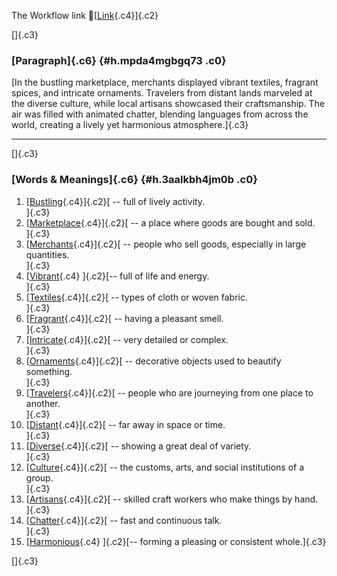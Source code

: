 The Workflow link
👏[[Link](https://www.google.com/url?q=http://www.google.com&sa=D&source=editors&ust=1758983879638938&usg=AOvVaw3m3IgedrNbeiU4Mqzg2nNI){.c4}]{.c2}

[]{.c3}

### [Paragraph]{.c6} {#h.mpda4mgbgq73 .c0}

[In the bustling marketplace, merchants displayed vibrant textiles,
fragrant spices, and intricate ornaments. Travelers from distant lands
marveled at the diverse culture, while local artisans showcased their
craftsmanship. The air was filled with animated chatter, blending
languages from across the world, creating a lively yet harmonious
atmosphere.]{.c3}

------------------------------------------------------------------------

[]{.c3}

### [Words & Meanings]{.c6} {#h.3aalkbh4jm0b .c0}

1.  [[Bustling](https://www.google.com/url?q=http://www.google.com&sa=D&source=editors&ust=1758983879639644&usg=AOvVaw3uuVLQLJ2ybIO5qcu8jtRi){.c4}]{.c2}[ --
    full of lively activity.\
    ]{.c3}
2.  [[Marketplace](https://www.google.com/url?q=http://www.google.com&sa=D&source=editors&ust=1758983879639812&usg=AOvVaw1wTCe2HyYSJafmAQdyTT-k){.c4}]{.c2}[ --
    a place where goods are bought and sold.\
    ]{.c3}
3.  [[Merchants](https://www.google.com/url?q=http://www.google.com&sa=D&source=editors&ust=1758983879639940&usg=AOvVaw1c0ysgPCTM4MODUHXNIEcG){.c4}]{.c2}[ --
    people who sell goods, especially in large quantities.\
    ]{.c3}
4.  [[Vibrant](https://www.google.com/url?q=http://www.google.com&sa=D&source=editors&ust=1758983879640073&usg=AOvVaw2IzOdciPp-J4EPmzwm5gJu){.c4}
    ]{.c2}[-- full of life and energy.\
    ]{.c3}
5.  [[Textiles](https://www.google.com/url?q=http://www.google.com&sa=D&source=editors&ust=1758983879640171&usg=AOvVaw2Ur25RgzqDAz_1hRMdMkub){.c4}]{.c2}[ --
    types of cloth or woven fabric.\
    ]{.c3}
6.  [[Fragrant](https://www.google.com/url?q=http://www.google.com&sa=D&source=editors&ust=1758983879640275&usg=AOvVaw2Zo29QgLKMAwZ-zKn9bFll){.c4}]{.c2}[ --
    having a pleasant smell.\
    ]{.c3}
7.  [[Intricate](https://www.google.com/url?q=http://www.google.com&sa=D&source=editors&ust=1758983879640375&usg=AOvVaw248pFrdaIKQxVrK1noBC2N){.c4}]{.c2}[ --
    very detailed or complex.\
    ]{.c3}
8.  [[Ornaments](https://www.google.com/url?q=http://www.google.com&sa=D&source=editors&ust=1758983879640476&usg=AOvVaw0PTRSgS9B1gMUZ_Qmo1q9T){.c4}]{.c2}[ --
    decorative objects used to beautify something.\
    ]{.c3}
9.  [[Travelers](https://www.google.com/url?q=http://www.google.com&sa=D&source=editors&ust=1758983879640594&usg=AOvVaw2KcBQ3mJD_W1StkgI_5_n5){.c4}]{.c2}[ --
    people who are journeying from one place to another.\
    ]{.c3}
10. [[Distant](https://www.google.com/url?q=http://www.google.com&sa=D&source=editors&ust=1758983879640753&usg=AOvVaw3JlhtTlHyytz7XgnovoWak){.c4}]{.c2}[ --
    far away in space or time.\
    ]{.c3}
11. [[Diverse](https://www.google.com/url?q=http://www.google.com&sa=D&source=editors&ust=1758983879640867&usg=AOvVaw1NnO95qvN-h-t3Oe7VvBfv){.c4}]{.c2}[ --
    showing a great deal of variety.\
    ]{.c3}
12. [[Culture](https://www.google.com/url?q=http://www.google.com&sa=D&source=editors&ust=1758983879640984&usg=AOvVaw0DhhgmUQcQ67LQU3bqb1pu){.c4}]{.c2}[ --
    the customs, arts, and social institutions of a group.\
    ]{.c3}
13. [[Artisans](https://www.google.com/url?q=http://www.google.com&sa=D&source=editors&ust=1758983879641123&usg=AOvVaw1aLYYbTGCcUPZeNaJZNbQN){.c4}]{.c2}[ --
    skilled craft workers who make things by hand.\
    ]{.c3}
14. [[Chatter](https://www.google.com/url?q=http://www.google.com&sa=D&source=editors&ust=1758983879641244&usg=AOvVaw0uz7AZiPQWAbqTz0byS9BU){.c4}]{.c2}[ --
    fast and continuous talk.\
    ]{.c3}
15. [[Harmonious](https://www.google.com/url?q=http://www.google.com&sa=D&source=editors&ust=1758983879641344&usg=AOvVaw0981545d4KB1VdgrkGAyk-){.c4}
    ]{.c2}[-- forming a pleasing or consistent whole.]{.c3}

[]{.c3}
